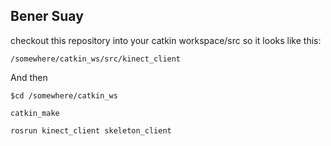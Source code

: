 Bener Suay
----------

checkout this repository into your catkin workspace/src so it looks like this:

`/somewhere/catkin_ws/src/kinect_client`

And then 

`$cd /somewhere/catkin_ws`

`catkin_make`

`rosrun kinect_client skeleton_client`



